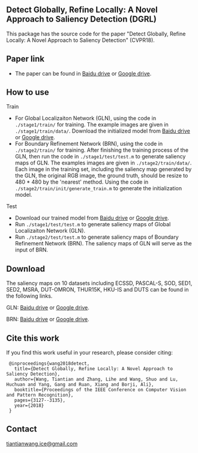 
## Detect Globally, Refine Locally: A Novel Approach to Saliency Detection (DGRL)
This package has the source code for the paper "Detect Globally, Refine Locally: A Novel Approach to Saliency Detection" (CVPR18).

## Paper link
* The paper can be found in [Baidu drive](https://pan.baidu.com/s/177EfYKf48VDzflB0S7zL2w) or [Google drive](https://drive.google.com/open?id=17MyYRD5kbSFMn0bw7s5pbmWRU-R6_LiR).

## How to use
Train
* For Global Localizaiton Network (GLN), using the code in `./stage1/train/` for training. The example images are given in `./stage1/train/data/`. Download the initialized model from [Baidu drive]() or [Google drive]().
* For Boundary Refinement Network (BRN), using the code in `./stage2/train/` for training. After finishing the training process of the GLN, then run the code in `./stage1/test/test.m` to generate saliency maps of GLN. The examples images are given in `./stage2/train/data/`. Each image in the training set, including the saliency map generated by the GLN, the original RGB image, the ground truth, should be resize to 480 * 480 by the 'nearest' method. Using the code in `./stage2/train/init/generate_train.m` to generate the initialization model.

Test
* Download our trained model from [Baidu drive](https://pan.baidu.com/s/1TqIsKJrRbiQUhOGq1brCDg) or [Google drive](https://drive.google.com/open?id=12uRLj3CnjkLsq4fggJPox-PXh4uuy_FG).
* Run `./stage1/test/test.m` to generate saliency maps of Global Localizaiton Network (GLN). 
* Run `./stage2/test/test.m` to generate saliency maps of Boundary Refinement Network (BRN). 
The saliency maps of GLN will serve as the input of BRN.


## Download

The saliency maps on 10 datasets including ECSSD, PASCAL-S, SOD, SED1, SED2, MSRA, DUT-OMRON, THUR15K, HKU-IS and DUTS 
can be found in the following links.

GLN: [Baidu drive](https://pan.baidu.com/s/1j7c6GJisRJjevHrpE1xiVg) or [Google drive](https://drive.google.com/open?id=1U0F_IypJOt8TsEorHj6EJEvoNJnBou2f).

BRN: [Baidu drive](https://pan.baidu.com/s/1hC2tax6Eo27FxBvbR0VBvg) or [Google drive](https://drive.google.com/open?id=1t3vJjbCgQzcYxpt_2iOc499XPRMwY5JR).
## Cite this work
If you find this work useful in your research, please consider citing:

     @inproceedings{wang2018detect,
       title={Detect Globally, Refine Locally: A Novel Approach to Saliency Detection},
       author={Wang, Tiantian and Zhang, Lihe and Wang, Shuo and Lu, Huchuan and Yang, Gang and Ruan, Xiang and Borji, Ali},
       booktitle={Proceedings of the IEEE Conference on Computer Vision and Pattern Recognition},
       pages={3127--3135},
       year={2018}
     }
     

## Contact
tiantianwang.ice@gmail.com



